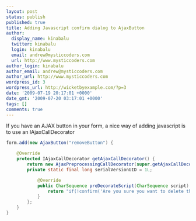 ```yaml
---
layout: post
status: publish
published: true
title: Adding Javascript confirm dialog to AjaxButton
author:
  display_name: kinabalu
  twitter: kinabalu
  login: kinabalu
  email: andrew@mysticcoders.com
  url: http://www.mysticcoders.com
author_login: kinabalu
author_email: andrew@mysticcoders.com
author_url: http://www.mysticcoders.com
wordpress_id: 3
wordpress_url: http://wicketbyexample.com/?p=3
date: '2009-07-19 20:17:01 +0000'
date_gmt: '2009-07-20 03:17:01 +0000'
tags: []
comments: true
---
```

If you have an AJAX button in your form, a nice way of adding javascript is to use an IAjaxCallDecorator<a id="more"></a><a id="more-3"></a>

``` java
form.add(new AjaxButton("removeButton") {

    @Override
    protected IAjaxCallDecorator getAjaxCallDecorator() {
        return new AjaxPreprocessingCallDecorator(super.getAjaxCallDecorator()) {
        private static final long serialVersionUID = 1L;

            @Override
            public CharSequence preDecorateScript(CharSequence script) {
                return "if(!confirm('Are you sure you want to delete this?')) return false;" + script;
            }
        };
    }
}
```
